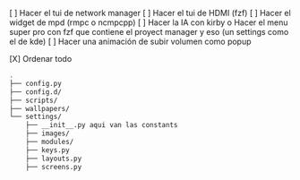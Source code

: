 [ ] Hacer el tui de network manager
[ ] Hacer el tui de HDMI (fzf)
[ ] Hacer el widget de mpd (rmpc o ncmpcpp)
[ ] Hacer la IA con kirby o Hacer el menu super pro con fzf que contiene el proyect manager y eso (un settings como el de kde)
[ ] Hacer una animación de subir volumen como popup

[X] Ordenar todo
``` bash
.
├── config.py
├── config.d/
├── scripts/
├── wallpapers/
└── settings/
    ├── __init__.py aqui van las constants
    ├── images/
    ├── modules/
    ├── keys.py
    ├── layouts.py
    ├── screens.py
```
